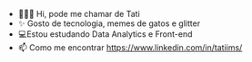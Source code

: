  - 🙋🏾‍♀️ Hi, pode me chamar de Tati
 - ✨ Gosto de tecnologia, memes de gatos e glitter
 - 💻Estou estudando Data Analytics e Front-end
 - 📫 Como me encontrar https://www.linkedin.com/in/tatiims/

<!---
tatiims/tatiims is a ✨ special ✨ repository because its `README.md` (this file) appears on your GitHub profile.
You can click the Preview link to take a look at your changes.
--->
